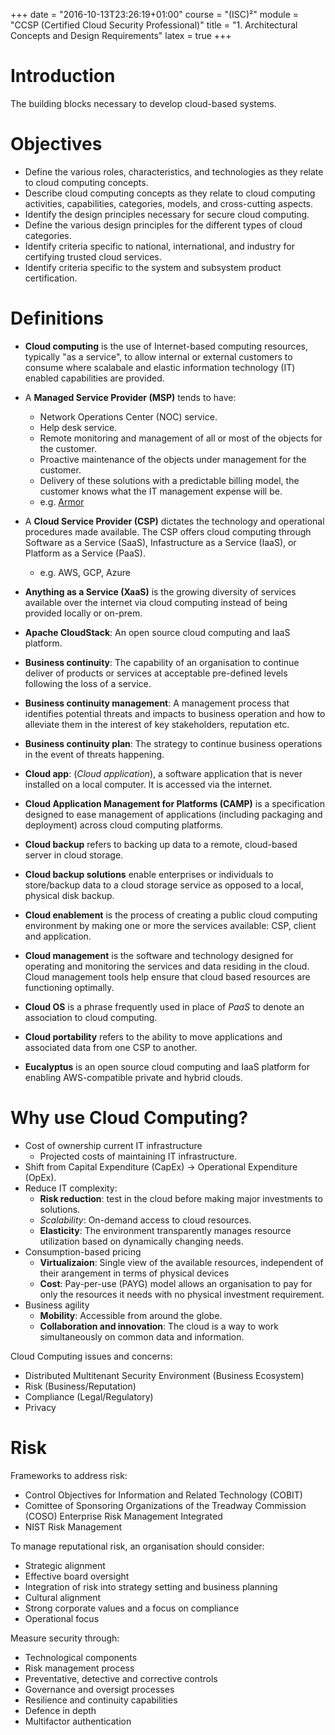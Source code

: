 +++
date = "2016-10-13T23:26:19+01:00"
course = "(ISC)²"
module = "CCSP (Certified Cloud Security Professional)"
title = "1. Architectural Concepts and Design Requirements"
latex = true
+++

# Introduction

The building blocks necessary to develop cloud-based systems.


# Objectives

* Define the various roles, characteristics, and technologies as they relate to cloud computing concepts.
* Describe cloud computing concepts as they relate to cloud computing activities, capabilities, categories, models, and cross-cutting aspects.
* Identify the design principles necessary for secure cloud computing.
* Define the various design principles for the different types of cloud categories.
* Identify criteria specific to national, international, and industry for certifying trusted cloud services.
* Identify criteria specific to the system and subsystem product certification.


# Definitions

* **Cloud computing** is the use of Internet-based computing resources, typically "as a service", to allow internal or external customers to consume where scalabale and elastic information technology (IT) enabled capabilities are provided.

* A **Managed Service Provider (MSP)** tends to have:
  * Network Operations Center (NOC) service.
  * Help desk service.
  * Remote monitoring and management of all or most of the objects for the customer.
  * Proactive maintenance of the objects under management for the customer.
  * Delivery of these solutions with a predictable billing model, the customer knows what the IT management expense will be.
  * e.g. [Armor](https://www.armor.com/)

* A **Cloud Service Provider (CSP)** dictates the technology and operational procedures made available. The CSP offers cloud computing through Software as a Service (SaaS), Infastructure as a Service (IaaS), or Platform as a Service (PaaS).
  * e.g. AWS, GCP, Azure

* **Anything as a Service (XaaS)** is the growing diversity of services available over the internet via cloud computing instead of being provided locally or on-prem.
* **Apache CloudStack**: An open source cloud computing and IaaS platform.
* **Business continuity**: The capability of an organisation to continue deliver of products or services at acceptable pre-defined levels following the loss of a service.
* **Business continuity management**: A management process that identifies potential threats and impacts to business operation and how to alleviate them in the interest of key stakeholders, reputation etc.
* **Business continuity plan**: The strategy to continue business operations in the event of threats happening.
* **Cloud app**: (*Cloud application*), a software application that is never installed on a local computer. It is accessed via the internet.
* **Cloud Application Management for Platforms (CAMP)** is a specification designed to ease management of applications (including packaging and deployment) across cloud computing platforms.
* **Cloud backup** refers to backing up data to a remote, cloud-based server in cloud storage.
* **Cloud backup solutions** enable enterprises or individuals to store/backup data to a cloud storage service as opposed to a local, physical disk backup. 
* **Cloud enablement** is the process of creating a public cloud computing environment by making one or more the services available: CSP, client and application.
* **Cloud management** is the software and technology designed for operating and monitoring the services and data residing in the cloud. Cloud management tools help ensure that cloud based resources are functioning optimally.
* **Cloud OS** is a phrase frequently used in place of *PaaS* to denote an association to cloud computing.
* **Cloud portability** refers to the ability to move applications and associated data from one CSP to another.
* **Eucalyptus** is an open source cloud computing and IaaS platform for enabling AWS-compatible private and hybrid clouds.


# Why use Cloud Computing?
* Cost of ownership current IT infrastructure
  * Projected costs of maintaining IT infrastructure.
* Shift from Capital Expenditure (CapEx) -> Operational Expenditure (OpEx).
* Reduce IT complexity:
  * **Risk reduction**: test in the cloud before making major investments to solutions.
  * *Scalability*: On-demand access to cloud resources.
  * **Elasticity**: The environment transparently manages resource utilization based on dynamically changing needs.
* Consumption-based pricing
  * **Virtualizaion**: Single view of the available resources, independent of their arangement in terms of physical devices
  * **Cost**: Pay-per-use (PAYG) model allows an organisation to pay for only the resources it needs with no physical investment requirement.
* Business agility
  * **Mobility**: Accessible from around the globe.
  * **Collaboration and innovation**: The cloud is a way to work simultaneously on common data and information.

Cloud Computing issues and concerns:
* Distributed Multitenant Security Environment (Business Ecosystem)
* Risk (Business/Reputation)
* Compliance (Legal/Regulatory)
* Privacy

# Risk

Frameworks to address risk:
* Control Objectives for Information and Related Technology (COBIT)
* Comittee of Sponsoring Organizations of the Treadway Commission (COSO) Enterprise Risk Management Integrated
* NIST Risk Management

To manage reputational risk, an organisation should consider:
 * Strategic alignment
  * Effective board oversight
  * Integration of risk into strategy setting and business planning
 * Cultural alignment
  * Strong corporate values and a focus on compliance
 * Operational focus


Measure security through:
 * Technological components
 * Risk management process
 * Preventative, detective and corrective controls
 * Governance and oversigt processes
 * Resilience and continuity capabilities
 * Defence in depth
 * Multifactor authentication


